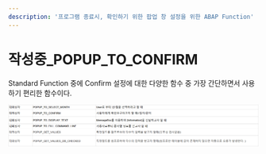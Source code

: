 ```yaml
---
description: '프로그램 종료시, 확인하기 위한 팝업 창 설정을 위한 ABAP Function'
---
```


# 작성중\_POPUP\_TO\_CONFIRM

 Standard Function 중에 Confirm 설정에 대한 다양한 함수 중 가장 간단하면서 사용하기 편리한 함수이다. 



![](../../.gitbook/assets/image%20%2866%29.png)



